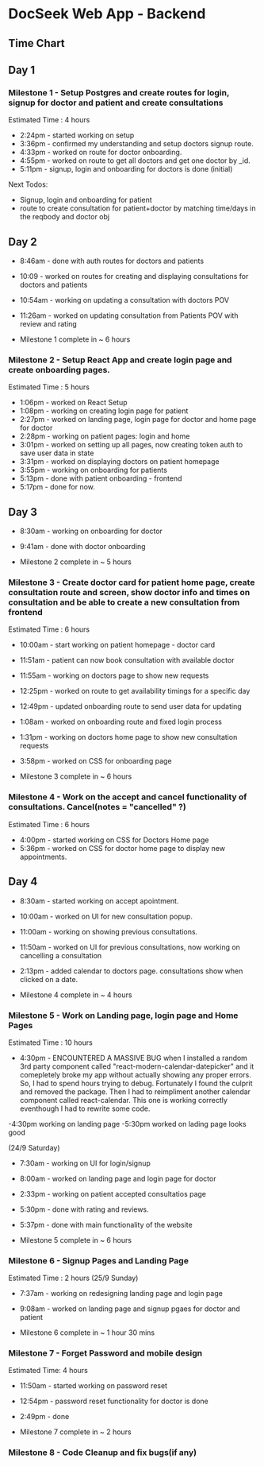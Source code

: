 # DocSeek Web App - Backend

## Time Chart

## Day 1

### Milestone 1 - Setup Postgres and create routes for login, signup for doctor and patient and create consultations
Estimated Time : 4 hours
- 2:24pm - started working on setup
- 3:36pm - confirmed my understanding and setup doctors signup route.
- 4:33pm - worked on route for doctor onboarding.
- 4:55pm - worked on route to get all doctors and get one doctor by _id.
- 5:11pm - signup, login and onboarding for doctors is done (initial)

Next Todos: 
- Signup, login and onboarding for patient
- route to create consultation for patient+doctor by matching time/days in the reqbody and doctor obj

## Day 2

- 8:46am - done with auth routes for doctors and patients
- 10:09 - worked on routes for creating and displaying consultations for doctors and patients
- 10:54am - working on updating a consultation with doctors POV
- 11:26am - worked on updating consultation from Patients POV with review and rating

- Milestone 1 complete in ~ 6 hours

### Milestone 2 - Setup React App and create login page and create onboarding pages.
Estimated Time : 5 hours
- 1:06pm - worked on React Setup
- 1:08pm - working on creating login page for patient
- 2:27pm - worked on landing page, login page for doctor and home page for doctor
- 2:28pm - working on patient pages: login and home 
- 3:01pm - worked on setting up all pages, now creating token auth to save user data in state
- 3:31pm - worked on displaying doctors on patient homepage
- 3:55pm - working on onboarding for patients
- 5:13pm - done with patient onboarding - frontend
- 5:17pm - done for now. 

## Day 3
- 8:30am - working on onboarding for doctor
- 9:41am - done with doctor onboarding

- Milestone 2 complete in ~ 5 hours

### Milestone 3 - Create doctor card for patient home page, create consultation route and screen, show doctor info and times on consultation and be able to create a new consultation from frontend
Estimated Time : 6 hours

- 10:00am - start working on patient homepage - doctor card
- 11:51am - patient can now book consultation with available doctor
- 11:55am - working on doctors page to show new requests
- 12:25pm - worked on route to get availability timings for a specific day
- 12:49pm - updated onboarding route to send user data for updating
- 1:08am - worked on onboarding route and fixed login process
- 1:31pm - working on doctors home page to show new consultation requests
- 3:58pm - worked on CSS for onboarding page

- Milestone 3 complete in ~ 6 hours

### Milestone 4 - Work on the accept and cancel functionality of consultations. Cancel(notes = "cancelled" ?)
Estimated Time : 6 hours

- 4:00pm - started working on CSS for Doctors Home page
- 5:36pm - worked on CSS for doctor home page to display new appointments.

## Day 4

- 8:30am - started working on accept apointment.
- 10:00am - worked on UI for new consultation popup.
- 11:00am - working on showing previous consultations.
- 11:50am - worked on UI for previous consultations, now working on cancelling a consultation
- 2:13pm - added calendar to doctors page. consultations show when clicked on a date.

- Milestone 4 complete in ~ 4 hours

### Milestone 5 - Work on Landing page, login page and Home Pages
Estimated Time : 10 hours

- 4:30pm - ENCOUNTERED A MASSIVE BUG when I installed a random 3rd party component called "react-modern-calendar-datepicker" and it comepletely broke my app without actually showing any proper errors. So, I had to spend hours trying to debug. Fortunately I found the culprit and removed the package. Then I had to reimpliment another calendar component called react-calendar. This one is working correctly eventhough I had to rewrite some code.

-4:30pm working on landing page
-5:30pm worked on lading page looks good

(24/9 Saturday)
- 7:30am - working on UI for login/signup
- 8:00am - worked on landing page and login page for doctor

- 2:33pm - working on patient accepted consultatios page
- 5:30pm - done with rating and reviews.
- 5:37pm - done with main functionality of the website 

- Milestone 5 complete in ~ 6 hours


### Milestone 6 - Signup Pages and Landing Page
Estimated Time : 2 hours
(25/9 Sunday)
- 7:37am - working on redesigning landing page and login page
- 9:08am - worked on landing page and signup pgaes for doctor and patient

- Milestone 6 complete in ~ 1 hour 30 mins

### Milestone 7 - Forget Password and mobile design
Estimated Time: 4 hours
- 11:50am - started working on password reset
- 12:54pm - password reset functionality for doctor is done
- 2:49pm - done

- Milestone 7 complete in ~ 2 hours

### Milestone 8 - Code Cleanup and fix bugs(if any)














